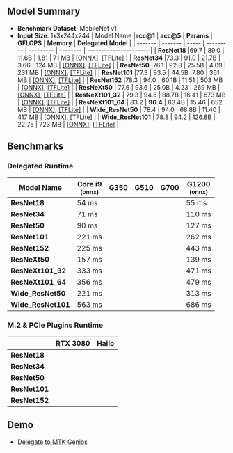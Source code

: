 ## Model Summary
* **Benchmark Dataset**: MobileNet v1
* **Input Size**: 1x3x244x244
  | Model Name  |**acc@1**    | **acc@5** | **Params**   | **GFLOPS**  | **Memory**  |    **Delegated Model**     |
  |   -------   |   -------   |   -----   |   ---------  |  ---------  |  --------   |   ----------------------   |
  | **ResNet18**         |69.7        | 89.0        | 11.6B   | 1.81        | 71 MB   | [[ONNX]](https://itriaihub.blob.core.windows.net/modelzoo-resnets/resnet18.onnx), [[TFLite]](https://itriaihub.blob.core.windows.net/modelzoo-resnets/resnet18.tflite) |
  | **ResNet34**         |73.3        | 91.0        | 21.7B   | 3.66        | 124 MB | [[ONNX]](https://itriaihub.blob.core.windows.net/modelzoo-resnets/resnet34.onnx), [[TFLite]](https://itriaihub.blob.core.windows.net/modelzoo-resnets/resnet34.tflite) |
  | **ResNet50**         |76.1        | 92.8        | 25.5B   | 4.09        | 231 MB  | [[ONNX]](https://itriaihub.blob.core.windows.net/modelzoo-resnets/resnet50.onnx), [[TFLite]](https://itriaihub.blob.core.windows.net/modelzoo-resnets/resnet50.tflite) |
  | **ResNet101**        |77.3        | 93.5        | 44.5B   |7.80         | 361 MB  | [[ONNX]](https://itriaihub.blob.core.windows.net/modelzoo-resnets/resnet101.onnx), [[TFLite]](https://itriaihub.blob.core.windows.net/modelzoo-resnets/resnet101.tflite) |
  | **ResNet152**        |78.3        | 94.0        | 60.1B   | 11.51       | 503 MB  | [[ONNX]](https://itriaihub.blob.core.windows.net/modelzoo-resnets/resnet152.onnx), [[TFLite]](https://itriaihub.blob.core.windows.net/modelzoo-resnets/resnet152.tflite) |
  | **ResNeXt50**        | 77.6       | 93.6        | 25.0B   | 4.23        | 269 MB  | [[ONNX]](https://itriaihub.blob.core.windows.net/modelzoo-resnets/resnext50_32x4d.onnx), [[TFLite]](https://itriaihub.blob.core.windows.net/modelzoo-resnets/resnext50_32x4d.tflite) |
  | **ResNeXt101_32**    | 79.3       | 94.5        | 88.7B   | 16.41       | 673 MB  | [[ONNX]](https://itriaihub.blob.core.windows.net/modelzoo-resnets/resnext101_32x8d.onnx), [[TFLite]](https://itriaihub.blob.core.windows.net/modelzoo-resnets/resnext101_32x8d.tflite) |
  | **ResNeXt101_64**    | 83.2       | **96.4**    | 83.4B   | 15.46       | 652 MB  | [[ONNX]](https://itriaihub.blob.core.windows.net/modelzoo-resnets/resnext101_64x4d.onnx), [[TFLite]](https://itriaihub.blob.core.windows.net/modelzoo-resnets/resnext101_64x4d.tflite) |
  | **Wide_ResNet50**    | 78.4       | 94.0        | 68.8B   | 11.40       | 417 MB  | [[ONNX]](https://itriaihub.blob.core.windows.net/modelzoo-resnets/wide_resnet50.onnx), [[TFLite]](https://itriaihub.blob.core.windows.net/modelzoo-resnets/wide_resnet50.tflite) |
  | **Wide_ResNet101**   | 78.8       | 94.2        | 126.8B  | 22.75       | 723 MB  | [[ONNX]](https://itriaihub.blob.core.windows.net/modelzoo-resnets/wide_resnet101.onnx), [[TFLite]](https://itriaihub.blob.core.windows.net/modelzoo-resnets/wide_resnet101.tflite) |

## Benchmarks

### Delegated Runtime

  | **Model Name**         | Core i9<br><sub>(onnx) | G350<br><sub> | G510<br><sub> | G700<br><sub> | G1200<br><sub>(onnx) | 
  | ---------------------- | ---------------------- |  ------------ |  ------------ |  ------------ | -------------------- |
  | **ResNet18**           |        54 ms           |               |               |               |         55 ms       |
  | **ResNet34**           |        71 ms           |               |               |               |         110 ms       |
  | **ResNet50**           |        90 ms           |               |               |               |         127 ms       |
  | **ResNet101**          |        221 ms          |               |               |               |         262 ms      |
  | **ResNet152**          |        225 ms          |               |               |               |         443 ms      |
  | **ResNeXt50**          |        157 ms          |               |               |               |         139 ms       |
  | **ResNeXt101_32**      |        333 ms          |               |               |               |         471 ms      |
  | **ResNeXt101_64**      |        356 ms          |               |               |               |         479 ms      |
  | **Wide_ResNet50**      |        221 ms          |               |               |               |         313 ms      |
  | **Wide_ResNet101**     |        563 ms          |               |               |               |         686 ms      |

### M.2 & PCIe Plugins Runtime

  |                   | RTX 3080 |  Hailo   |
  | ----------------- | -------- | -------- |
  | **ResNet18**      |          |          |
  | **ResNet34**      |          |          |
  | **ResNet50**      |          |          |
  | **ResNet101**     |          |          |
  | **ResNet152**     |          |          |
  
## Demo
* [Delegate to MTK Genios]()
